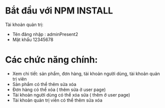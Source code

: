 # Bắt đầu với NPM INSTALL

Tài khoản quản trị:
- Tên đăng nhập : adminPresent2
- Mật khẩu 12345678

# Các chức năng chính:
- Xem chi tiết: sản phẩm, đơn hàng, tài khoản người dùng, tài khoản quản trị viên
- Sản phẩm có thể thêm sửa xóa
- Đơn hàng có thể xóa ( thêm sửa ở user page)
- Tài khoản người dùng có thể xóa sửa ( thêm ở user page)
- Tài khoản quản trị viên có thể thêm sửa xóa
